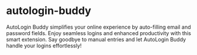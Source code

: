 # autologin-buddy
AutoLogin Buddy simplifies your online experience by auto-filling email and password fields. Enjoy seamless logins and enhanced productivity with this smart extension. Say goodbye to manual entries and let AutoLogin Buddy handle your logins effortlessly!
